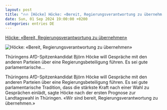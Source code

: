 ```yaml
---
layout: post
title: "🔥🔥 [Höcke] Höcke: «Bereit, Regierungsverantwortung zu übernehmen»"
date: Sun, 01 Sep 2024 19:00:00 +0200
categories: entries DE
---
```

[Höcke: «Bereit, Regierungsverantwortung zu übernehmen»](https://www.nw.de/nachrichten/nachrichten/23933633_Hoecke-Bereit-Regierungsverantwortung-zu-uebernehmen.html)

![Höcke: «Bereit, Regierungsverantwortung zu übernehmen»](https://www.nw.de/_em_daten/nw/_layout/favicon.ico)

Thüringens AfD-Spitzenkandidat Björn Höcke will Gespräche mit den anderen Parteien über eine Regierungsbeteiligung führen. Es sei gute parlamentarische...

Thüringens AfD-Spitzenkandidat Björn Höcke will Gespräche mit den anderen Parteien über eine Regierungsbeteiligung führen. Es sei gute parlamentarische Tradition, dass die stärkste Kraft nach einer Wahl zu Gesprächen einlädt, sagte Höcke nach der ersten Prognose zur Landtagswahl in Thüringen. «Wir sind bereit, Regierungsverantwortung zu übernehmen.»

